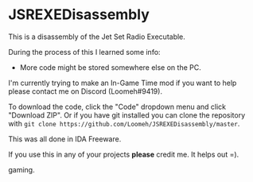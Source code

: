 # JSREXEDisassembly
This is a disassembly of the Jet Set Radio Executable.

During the process of this I learned some info:
- More code might be stored somewhere else on the PC.


I'm currently trying to make an In-Game Time mod if you want to help please contact me on Discord (Loomeh#9419).


To download the code, click the "Code" dropdown menu and click "Download ZIP".
Or if you have git installed you can clone the repository with ``git clone https://github.com/Loomeh/JSREXEDisassembly/master``.


This was all done in IDA Freeware.

If you use this in any of your projects **please** credit me. It helps out =).









gaming.
